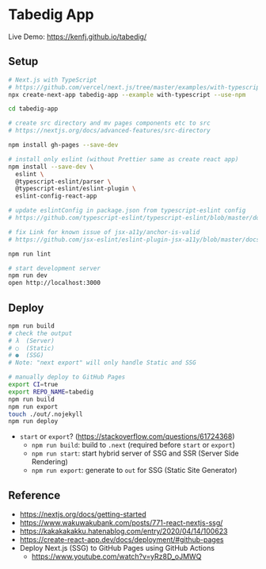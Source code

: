 # Tabedig App

Live Demo: https://kenfj.github.io/tabedig/

## Setup

```bash
# Next.js with TypeScript
# https://github.com/vercel/next.js/tree/master/examples/with-typescript
npx create-next-app tabedig-app --example with-typescript --use-npm

cd tabedig-app

# create src directory and mv pages components etc to src
# https://nextjs.org/docs/advanced-features/src-directory

npm install gh-pages --save-dev

# install only eslint (without Prettier same as create react app)
npm install --save-dev \
  eslint \
  @typescript-eslint/parser \
  @typescript-eslint/eslint-plugin \
  eslint-config-react-app

# update eslintConfig in package.json from typescript-eslint config
# https://github.com/typescript-eslint/typescript-eslint/blob/master/docs/getting-started/linting/README.md#configuration

# fix Link for known issue of jsx-a11y/anchor-is-valid
# https://github.com/jsx-eslint/eslint-plugin-jsx-a11y/blob/master/docs/rules/anchor-is-valid.md#case-i-use-nextjs-and-im-getting-this-error-inside-of-links

npm run lint

# start development server
npm run dev
open http://localhost:3000
```

## Deploy

```bash
npm run build
# check the output
# λ  (Server)
# ○  (Static)
# ●  (SSG)
# Note: "next export" will only handle Static and SSG

# manually deploy to GitHub Pages
export CI=true
export REPO_NAME=tabedig
npm run build
npm run export
touch ./out/.nojekyll
npm run deploy
```

* `start` or `export`? (https://stackoverflow.com/questions/61724368)
  - `npm run build`: build to `.next` (required before `start` or `export`)
  - `npm run start`: start hybrid server of SSG and SSR (Server Side Rendering)
  - `npm run export`: generate to `out` for SSG (Static Site Generator)

## Reference

* https://nextjs.org/docs/getting-started
* https://www.wakuwakubank.com/posts/771-react-nextjs-ssg/
* https://kakakakakku.hatenablog.com/entry/2020/04/14/100623
* https://create-react-app.dev/docs/deployment/#github-pages
* Deploy Next.js (SSG) to GitHub Pages using GitHub Actions
  - https://www.youtube.com/watch?v=yRz8D_oJMWQ
